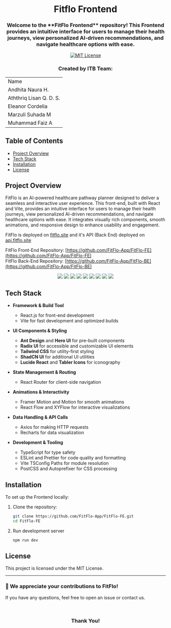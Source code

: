 <!-- INTRO -->
<br />
<div align="center">
  <h1 align="center">Fitflo Frontend</h1>

  <p align="center">
    <h3> Welcome to the **FitFlo Frontend** repository! This Frontend provides an intuitive interface for users to manage their health journeys, view personalized AI-driven recommendations, and navigate healthcare options with ease.</h3>
  </p>

  [![MIT License][license-shield]][license-url]

</div>

<!-- CONTRIBUTOR -->
<div align="center" id="contributor">
  <strong>
    <h3>Created by ITB Team:</h3>
    <table align="center">
      <tr>
        <td>Name</td>
      </tr>
      <tr>
        <td>Andhita Naura H.</td>
     </tr>
     <tr>
        <td>Aththriq Lisan Q. D. S.</td>
    </tr>
     <tr>
        <td>Eleanor Cordelia</td>
    </tr>
     <tr>
        <td>Marzuli Suhada M</td>
    </tr>
     <tr>
        <td>Muhammad Faiz A</td>
    </tr>
    </table>
  </strong>
</div>

## Table of Contents
- [Project Overview](#project-overview)
- [Tech Stack](#tech-stack)
- [Installation](#installation)
- [License](#license)
   
## Project Overview
FitFlo is an AI-powered healthcare pathway planner designed to deliver a seamless and interactive user experience. This front-end, built with React and Vite, provides an intuitive interface for users to manage their health journeys, view personalized AI-driven recommendations, and navigate healthcare options with ease. It integrates visually rich components, smooth animations, and responsive design to enhance usability and engagement.

FitFlo is deployed on [fitflo.site](https://fitflo.site) and it's API (Back End) deployed on [api.fitflo.site](https://api.fitflo.site)

FitFlo Front-End Repository: [https://github.com/FitFlo-App/FitFlo-FE](https://github.com/FitFlo-App/FitFlo-FE)<br>
FitFlo Back-End Repository: [https://github.com/FitFlo-App/FitFlo-BE](https://github.com/FitFlo-App/FitFlo-BE)

<p align="center">
  <!-- https://raw.githubusercontent.com/FitFlo-App/FitFlo-FE/main/ -->
  <img src="assets/screenshots/1.jpg"/>
  <img src="assets/screenshots/2.jpg"/>
  <img src="assets/screenshots/3.jpg"/>
  <img src="assets/screenshots/4.jpg"/>
  <img src="assets/screenshots/5.jpg"/>
  <img src="assets/screenshots/6.jpg"/>
  <img src="assets/screenshots/7.jpg"/>
  <img src="assets/screenshots/8.jpg"/>
  <img src="assets/screenshots/9.jpg"/>
</p>

## Tech Stack
- **Framework & Build Tool**  
  - React.js for front-end development  
  - Vite for fast development and optimized builds  

- **UI Components & Styling**  
  - **Ant Design** and **Hero UI** for pre-built components  
  - **Radix UI** for accessible and customizable UI elements  
  - **Tailwind CSS** for utility-first styling  
  - **ShadCN UI** for additional UI utilities  
  - **Lucide React** and **Tabler Icons** for iconography  

- **State Management & Routing**  
  - React Router for client-side navigation  

- **Animations & Interactivity**  
  - Framer Motion and Motion for smooth animations  
  - React Flow and XYFlow for interactive visualizations  

- **Data Handling & API Calls**  
  - Axios for making HTTP requests  
  - Recharts for data visualization  

- **Development & Tooling**  
  - TypeScript for type safety  
  - ESLint and Prettier for code quality and formatting  
  - Vite TSConfig Paths for module resolution  
  - PostCSS and Autoprefixer for CSS processing

## Installation
To set up the Frontend locally:

1. Clone the repository:
   ```sh
   git clone https://github.com/FitFlo-App/FitFlo-FE.git
   cd FitFlo-FE
   ```

2. Run development server
   ```sh
   npm run dev
   ```

## License
This project is licensed under the MIT License.

---
### 🌟 We appreciate your contributions to FitFlo! 
If you have any questions, feel free to open an issue or contact us.

<br>
<h3 align="center"> Thank You! </h3>

<!-- MARKDOWN LINKS & IMAGES -->
<!-- https://www.markdownguide.org/basic-syntax/#reference-style-links -->
[license-shield]: https://img.shields.io/github/license/FitFlo-App/FitFlo-FE.svg?style=for-the-badge
[license-url]: https://github.com/FitFlo-App/FitFlo-FE.git/blob/main/LICENSE
